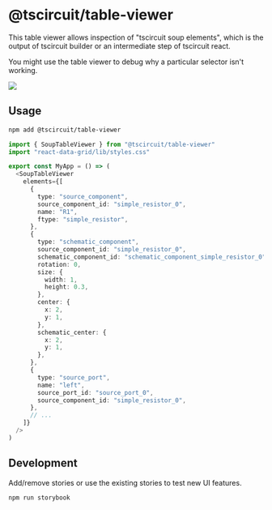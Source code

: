 # @tscircuit/table-viewer

This table viewer allows inspection of "tscircuit soup elements", which is the
output of tscircuit builder or an intermediate step of tscircuit react.

You might use the table viewer to debug why a particular selector isn't working.

![](https://user-images.githubusercontent.com/1910070/266788681-1c2c3ea5-fdc6-4c93-a92b-22a88849f2bf.png)

## Usage

```bash
npm add @tscircuit/table-viewer
```

```ts
import { SoupTableViewer } from "@tscircuit/table-viewer"
import "react-data-grid/lib/styles.css"

export const MyApp = () => (
  <SoupTableViewer
    elements={[
      {
        type: "source_component",
        source_component_id: "simple_resistor_0",
        name: "R1",
        ftype: "simple_resistor",
      },
      {
        type: "schematic_component",
        source_component_id: "simple_resistor_0",
        schematic_component_id: "schematic_component_simple_resistor_0",
        rotation: 0,
        size: {
          width: 1,
          height: 0.3,
        },
        center: {
          x: 2,
          y: 1,
        },
        schematic_center: {
          x: 2,
          y: 1,
        },
      },
      {
        type: "source_port",
        name: "left",
        source_port_id: "source_port_0",
        source_component_id: "simple_resistor_0",
      },
      // ...
    ]}
  />
)
```

## Development

Add/remove stories or use the existing stories to test new UI features.

```bash
npm run storybook
```
